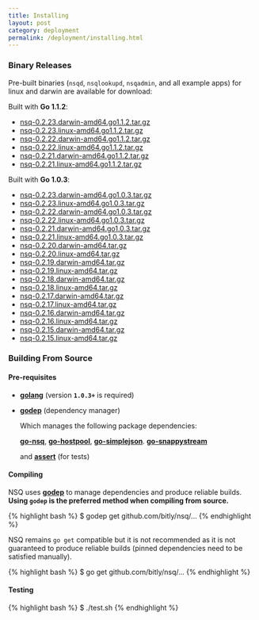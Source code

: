 ```yaml
--- 
title: Installing
layout: post
category: deployment
permalink: /deployment/installing.html
---
```


### <a name="binary">Binary Releases</a>

Pre-built binaries (`nsqd`, `nsqlookupd`, `nsqadmin`, and all example apps) for linux and darwin are
available for download:

Built with **Go 1.1.2**:

 * [nsq-0.2.23.darwin-amd64.go1.1.2.tar.gz][0.2.23_darwin_go112]
 * [nsq-0.2.23.linux-amd64.go1.1.2.tar.gz][0.2.23_linux_go112]
 * [nsq-0.2.22.darwin-amd64.go1.1.2.tar.gz][0.2.22_darwin_go112]
 * [nsq-0.2.22.linux-amd64.go1.1.2.tar.gz][0.2.22_linux_go112]
 * [nsq-0.2.21.darwin-amd64.go1.1.2.tar.gz][0.2.21_darwin_go112]
 * [nsq-0.2.21.linux-amd64.go1.1.2.tar.gz][0.2.21_linux_go112]

Built with **Go 1.0.3**:

 * [nsq-0.2.23.darwin-amd64.go1.0.3.tar.gz][0.2.23_darwin]
 * [nsq-0.2.23.linux-amd64.go1.0.3.tar.gz][0.2.23_linux]
 * [nsq-0.2.22.darwin-amd64.go1.0.3.tar.gz][0.2.22_darwin]
 * [nsq-0.2.22.linux-amd64.go1.0.3.tar.gz][0.2.22_linux]
 * [nsq-0.2.21.darwin-amd64.go1.0.3.tar.gz][0.2.21_darwin]
 * [nsq-0.2.21.linux-amd64.go1.0.3.tar.gz][0.2.21_linux]
 * [nsq-0.2.20.darwin-amd64.tar.gz][0.2.20_darwin]
 * [nsq-0.2.20.linux-amd64.tar.gz][0.2.20_linux]
 * [nsq-0.2.19.darwin-amd64.tar.gz][0.2.19_darwin]
 * [nsq-0.2.19.linux-amd64.tar.gz][0.2.19_linux]
 * [nsq-0.2.18.darwin-amd64.tar.gz][0.2.18_darwin]
 * [nsq-0.2.18.linux-amd64.tar.gz][0.2.18_linux]
 * [nsq-0.2.17.darwin-amd64.tar.gz][0.2.17_darwin]
 * [nsq-0.2.17.linux-amd64.tar.gz][0.2.17_linux]
 * [nsq-0.2.16.darwin-amd64.tar.gz][0.2.16_darwin]
 * [nsq-0.2.16.linux-amd64.tar.gz][0.2.16_linux]
 * [nsq-0.2.15.darwin-amd64.tar.gz][0.2.15_darwin]
 * [nsq-0.2.15.linux-amd64.tar.gz][0.2.15_linux]

### Building From Source

#### Pre-requisites

 * **[golang](http://golang.org/doc/install)** (version **`1.0.3+`** is required)
 * **[godep](https://github.com/kr/godep)** (dependency manager)

    Which manages the following package dependencies:
    
    **[go-nsq](https://github.com/bitly/go-nsq)**,
    **[go-hostpool](https://github.com/bitly/go-hostpool)**,
    **[go-simplejson](https://github.com/bitly/go-simplejson)**.
    **[go-snappystream](https://github.com/mreiferson/go-snappystream)**
    
    and **[assert](https://github.com/bmizerany/assert)** (for tests)

#### Compiling

NSQ uses **[godep](https://github.com/kr/godep)** to manage dependencies and produce reliable
builds.  **Using `godep` is the preferred method when compiling from source.**

{% highlight bash %}
$ godep get github.com/bitly/nsq/...
{% endhighlight %}

NSQ remains `go get` compatible but it is not recommended as it is not guaranteed to
produce reliable builds (pinned dependencies need to be satisfied manually).

{% highlight bash %}
$ go get github.com/bitly/nsq/...
{% endhighlight %}

#### Testing

{% highlight bash %}
$ ./test.sh
{% endhighlight %}

[0.2.23_darwin]: https://s3.amazonaws.com/bitly-downloads/nsq/nsq-0.2.23.darwin-amd64.go1.0.3.tar.gz
[0.2.23_linux]: https://s3.amazonaws.com/bitly-downloads/nsq/nsq-0.2.23.linux-amd64.go1.0.3.tar.gz
[0.2.23_darwin_go112]: https://s3.amazonaws.com/bitly-downloads/nsq/nsq-0.2.23.darwin-amd64.go1.1.2.tar.gz
[0.2.23_linux_go112]: https://s3.amazonaws.com/bitly-downloads/nsq/nsq-0.2.23.linux-amd64.go1.1.2.tar.gz
[0.2.22_darwin]: https://s3.amazonaws.com/bitly-downloads/nsq/nsq-0.2.22.darwin-amd64.go1.0.3.tar.gz
[0.2.22_linux]: https://s3.amazonaws.com/bitly-downloads/nsq/nsq-0.2.22.linux-amd64.go1.0.3.tar.gz
[0.2.22_darwin_go112]: https://s3.amazonaws.com/bitly-downloads/nsq/nsq-0.2.22.darwin-amd64.go1.1.2.tar.gz
[0.2.22_linux_go112]: https://s3.amazonaws.com/bitly-downloads/nsq/nsq-0.2.22.linux-amd64.go1.1.2.tar.gz
[0.2.21_darwin_go112]: https://s3.amazonaws.com/bitly-downloads/nsq/nsq-0.2.21.darwin-amd64.go1.1.2.tar.gz
[0.2.21_linux_go112]: https://s3.amazonaws.com/bitly-downloads/nsq/nsq-0.2.21.linux-amd64.go1.1.2.tar.gz
[0.2.21_darwin]: https://s3.amazonaws.com/bitly-downloads/nsq/nsq-0.2.21.darwin-amd64.go1.0.3.tar.gz
[0.2.21_linux]: https://s3.amazonaws.com/bitly-downloads/nsq/nsq-0.2.21.linux-amd64.go1.0.3.tar.gz
[0.2.20_darwin]: https://s3.amazonaws.com/bitly-downloads/nsq/nsq-0.2.20.darwin-amd64.tar.gz
[0.2.20_linux]: https://s3.amazonaws.com/bitly-downloads/nsq/nsq-0.2.20.linux-amd64.tar.gz
[0.2.19_darwin]: https://s3.amazonaws.com/bitly-downloads/nsq/nsq-0.2.19.darwin-amd64.tar.gz
[0.2.19_linux]: https://s3.amazonaws.com/bitly-downloads/nsq/nsq-0.2.19.linux-amd64.tar.gz
[0.2.18_darwin]: https://s3.amazonaws.com/bitly-downloads/nsq/nsq-0.2.18.darwin-amd64.tar.gz
[0.2.18_linux]: https://s3.amazonaws.com/bitly-downloads/nsq/nsq-0.2.18.linux-amd64.tar.gz
[0.2.17_darwin]: https://s3.amazonaws.com/bitly-downloads/nsq/nsq-0.2.17.darwin-amd64.tar.gz
[0.2.17_linux]: https://s3.amazonaws.com/bitly-downloads/nsq/nsq-0.2.17.linux-amd64.tar.gz
[0.2.16_darwin]: https://s3.amazonaws.com/bitly-downloads/nsq/nsq-0.2.16.darwin-amd64.tar.gz
[0.2.16_linux]: https://s3.amazonaws.com/bitly-downloads/nsq/nsq-0.2.16.linux-amd64.tar.gz
[0.2.15_darwin]: https://s3.amazonaws.com/bitly-downloads/nsq/nsq-0.2.15.darwin-amd64.tar.gz
[0.2.15_linux]: https://s3.amazonaws.com/bitly-downloads/nsq/nsq-0.2.15.linux-amd64.tar.gz
